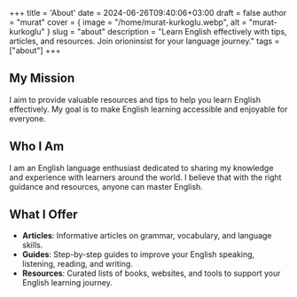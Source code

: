 +++
title = 'About'
date = 2024-06-26T09:40:06+03:00
draft = false
author = "murat"
cover = { image = "/home/murat-kurkoglu.webp", alt = "murat-kurkoglu" }
slug = "about"
description = "Learn English effectively with tips, articles, and resources. Join orioninsist for your language journey."
tags = ["about"]
+++
## My Mission
I aim to provide valuable resources and tips to help you learn English effectively. My goal is to make English learning accessible and enjoyable for everyone.

## Who I Am
I am an English language enthusiast dedicated to sharing my knowledge and experience with learners around the world. I believe that with the right guidance and resources, anyone can master English.

## What I Offer
- **Articles**: Informative articles on grammar, vocabulary, and language skills.
- **Guides**: Step-by-step guides to improve your English speaking, listening, reading, and writing.
- **Resources**: Curated lists of books, websites, and tools to support your English learning journey.
